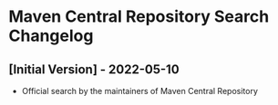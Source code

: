 # Maven Central Repository Search Changelog

## [Initial Version] - 2022-05-10

- Official search by the maintainers of Maven Central Repository
